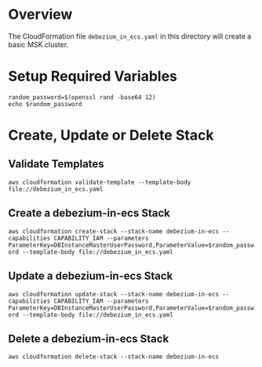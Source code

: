 # Overview

The CloudFormation file `debezium_in_ecs.yaml` in this directory will create a basic MSK cluster.

# Setup Required Variables

```
random_password=$(openssl rand -base64 12)
echo $random_password
```

# Create, Update or Delete Stack

## Validate Templates

`aws cloudformation validate-template --template-body file://debezium_in_ecs.yaml`

## Create a debezium-in-ecs Stack

`aws cloudformation create-stack --stack-name debezium-in-ecs --capabilities CAPABILITY_IAM --parameters ParameterKey=DBInstanceMasterUserPassword,ParameterValue=$random_password --template-body file://debezium_in_ecs.yaml`

## Update a debezium-in-ecs Stack

`aws cloudformation update-stack --stack-name debezium-in-ecs --capabilities CAPABILITY_IAM --parameters ParameterKey=DBInstanceMasterUserPassword,ParameterValue=$random_password --template-body file://debezium_in_ecs.yaml`


## Delete a debezium-in-ecs Stack

`aws cloudformation delete-stack --stack-name debezium-in-ecs`
